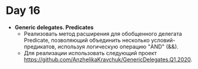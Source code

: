 # Day 16

* **Generic delegates. Predicates**
    * Реализовать метод расширения для обобщенного делегата Predicate<T>, позволяющий объединить несколько условий-предикатов, используя логическую операцию "AND" (&&).
    * Для реализации использовать следующий проект https://github.com/AnzhelikaKravchuk/GenericDelegates.Q1.2020.
